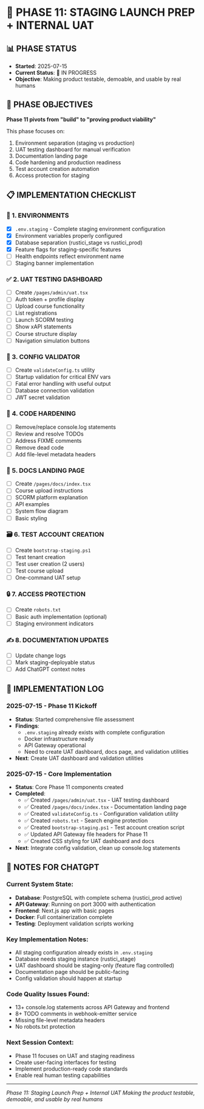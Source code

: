 # 🎯 PHASE 11: STAGING LAUNCH PREP + INTERNAL UAT

## 📊 **PHASE STATUS**
- **Started**: 2025-07-15
- **Current Status**: 🔄 IN PROGRESS
- **Objective**: Making product testable, demoable, and usable by real humans

## 🎯 **PHASE OBJECTIVES**

**Phase 11 pivots from "build" to "proving product viability"**

This phase focuses on:
1. Environment separation (staging vs production)
2. UAT testing dashboard for manual verification
3. Documentation landing page
4. Code hardening and production readiness
5. Test account creation automation
6. Access protection for staging

## 📋 **IMPLEMENTATION CHECKLIST**

### 🔐 1. ENVIRONMENTS
- [x] `.env.staging` - Complete staging environment configuration
- [x] Environment variables properly configured
- [x] Database separation (rustici_stage vs rustici_prod)
- [x] Feature flags for staging-specific features
- [ ] Health endpoints reflect environment name
- [ ] Staging banner implementation

### ✅ 2. UAT TESTING DASHBOARD
- [ ] Create `/pages/admin/uat.tsx`
- [ ] Auth token + profile display
- [ ] Upload course functionality
- [ ] List registrations
- [ ] Launch SCORM testing
- [ ] Show xAPI statements
- [ ] Course structure display
- [ ] Navigation simulation buttons

### 🔧 3. CONFIG VALIDATOR
- [ ] Create `validateConfig.ts` utility
- [ ] Startup validation for critical ENV vars
- [ ] Fatal error handling with useful output
- [ ] Database connection validation
- [ ] JWT secret validation

### 🧹 4. CODE HARDENING
- [ ] Remove/replace console.log statements
- [ ] Review and resolve TODOs
- [ ] Address FIXME comments
- [ ] Remove dead code
- [ ] Add file-level metadata headers

### 📑 5. DOCS LANDING PAGE
- [ ] Create `/pages/docs/index.tsx`
- [ ] Course upload instructions
- [ ] SCORM platform explanation
- [ ] API examples
- [ ] System flow diagram
- [ ] Basic styling

### 🗃 6. TEST ACCOUNT CREATION
- [ ] Create `bootstrap-staging.ps1`
- [ ] Test tenant creation
- [ ] Test user creation (2 users)
- [ ] Test course upload
- [ ] One-command UAT setup

### 🔒 7. ACCESS PROTECTION
- [ ] Create `robots.txt`
- [ ] Basic auth implementation (optional)
- [ ] Staging environment indicators

### ✍️ 8. DOCUMENTATION UPDATES
- [ ] Update change logs
- [ ] Mark staging-deployable status
- [ ] Add ChatGPT context notes

## 🔄 **IMPLEMENTATION LOG**

### 2025-07-15 - Phase 11 Kickoff
- **Status**: Started comprehensive file assessment
- **Findings**: 
  - `.env.staging` already exists with complete configuration
  - Docker infrastructure ready
  - API Gateway operational
  - Need to create UAT dashboard, docs page, and validation utilities
- **Next**: Create UAT dashboard and validation utilities

### 2025-07-15 - Core Implementation
- **Status**: Core Phase 11 components created
- **Completed**:
  - ✅ Created `/pages/admin/uat.tsx` - UAT testing dashboard
  - ✅ Created `/pages/docs/index.tsx` - Documentation landing page
  - ✅ Created `validateConfig.ts` - Configuration validation utility
  - ✅ Created `robots.txt` - Search engine protection
  - ✅ Created `bootstrap-staging.ps1` - Test account creation script
  - ✅ Updated API Gateway file headers for Phase 11
  - ✅ Created CSS styling for UAT dashboard and docs
- **Next**: Integrate config validation, clean up console.log statements

## 📝 **NOTES FOR CHATGPT**

### Current System State:
- **Database**: PostgreSQL with complete schema (rustici_prod active)
- **API Gateway**: Running on port 3000 with authentication
- **Frontend**: Next.js app with basic pages
- **Docker**: Full containerization complete
- **Testing**: Deployment validation scripts working

### Key Implementation Notes:
- All staging configuration already exists in `.env.staging`
- Database needs staging instance (rustici_stage)
- UAT dashboard should be staging-only (feature flag controlled)
- Documentation page should be public-facing
- Config validation should happen at startup

### Code Quality Issues Found:
- 13+ console.log statements across API Gateway and frontend
- 8+ TODO comments in webhook-emitter service
- Missing file-level metadata headers
- No robots.txt protection

### Next Session Context:
- Phase 11 focuses on UAT and staging readiness
- Create user-facing interfaces for testing
- Implement production-ready code standards
- Enable real human testing capabilities

---
*Phase 11: Staging Launch Prep + Internal UAT*
*Making the product testable, demoable, and usable by real humans*
